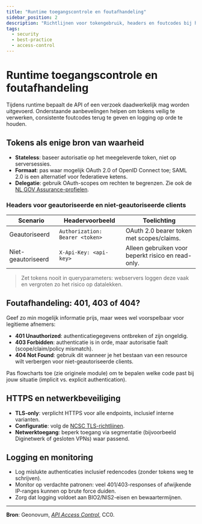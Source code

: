 ```yaml
---
title: "Runtime toegangscontrole en foutafhandeling"
sidebar_position: 2
description: "Richtlijnen voor tokengebruik, headers en foutcodes bij het afdwingen van API-toegang."
tags:
  - security
  - best-practice
  - access-control
---
```


# Runtime toegangscontrole en foutafhandeling

Tijdens runtime bepaalt de API of een verzoek daadwerkelijk mag worden uitgevoerd.
Onderstaande aanbevelingen helpen om tokens veilig te verwerken, consistente foutcodes terug te geven
en logging op orde te houden.

## Tokens als enige bron van waarheid

- **Stateless**: baseer autorisatie op het meegeleverde token, niet op serversessies.
- **Formaat**: pas waar mogelijk OAuth 2.0 of OpenID Connect toe; SAML 2.0 is een alternatief voor federatieve ketens.
- **Delegatie**: gebruik OAuth-scopes om rechten te begrenzen. Zie ook de
  [NL GOV Assurance-profielen](https://gitdocumentatie.logius.nl/publicatie/api/oauth/).

### Headers voor geautoriseerde en niet-geautoriseerde clients

| Scenario            | Headervoorbeeld                         | Toelichting                                         |
| ------------------- | --------------------------------------- | --------------------------------------------------- |
| Geautoriseerd       | `Authorization: Bearer <token>`         | OAuth 2.0 bearer token met scopes/claims.           |
| Niet-geautoriseerd  | `X-Api-Key: <api-key>`                  | Alleen gebruiken voor beperkt risico en read-only.  |

> Zet tokens nooit in queryparameters: webservers loggen deze vaak en vergroten zo het risico op datalekken.

## Foutafhandeling: 401, 403 of 404?

Geef zo min mogelijk informatie prijs, maar wees wel voorspelbaar voor legitieme afnemers:

- **401 Unauthorized**: authenticatiegegevens ontbreken of zijn ongeldig.
- **403 Forbidden**: authenticatie is in orde, maar autorisatie faalt (scope/claim/policy mismatch).
- **404 Not Found**: gebruik dit wanneer je het bestaan van een resource wilt verbergen voor niet-geautoriseerde clients.

Pas flowcharts toe (zie originele module) om te bepalen welke code past bij jouw situatie (implicit vs. explicit authentication).

## HTTPS en netwerkbeveiliging

- **TLS-only**: verplicht HTTPS voor alle endpoints, inclusief interne varianten.
- **Configuratie**: volg de [NCSC TLS-richtlijnen](https://www.ncsc.nl/documenten/publicaties/2025/juni/01/ict-beveiligingsrichtlijnen-voor-transport-layer-security-2025-05).
- **Netwerktoegang**: beperk toegang via segmentatie (bijvoorbeeld Diginetwerk of gesloten VPNs) waar passend.

## Logging en monitoring

- Log mislukte authenticaties inclusief redencodes (zonder tokens weg te schrijven).
- Monitor op verdachte patronen: veel 401/403-responses of afwijkende IP-ranges kunnen op brute force duiden.
- Zorg dat logging voldoet aan BIO2/NIS2-eisen en bewaartermijnen.

---

**Bron**: Geonovum, [_API Access Control_](https://geonovum.github.io/KP-APIs/API-strategie-modules/access-control/), CC0.
